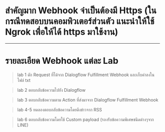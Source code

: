 # สำคัญมาก Webhook จำเป็นต้องมี Https (ในกรณีทดสอบบนคอมพิวเตอร์ส่วนตัว แนะนำให้ใช้ Ngrok เพื่อให้ได้ https มาใช้งาน)
---------------------------------------------------------------------

# รายละเอียด Webhook แต่ละ Lab

> lab 1 ดัก Request ที่ได้จาก Dialogflow Fulfillment Webhook และเก็บค่าลงในไฟล์ txt

> lab 2 ตอบกลับข้อความไปยัง Dialogflow

> lab 3 ตอบกลับข้อความตาม Action ที่ส่งมาจาก Dialogflow Fulfillment Webhook

> lab 4-5 ทดลองตอบกลับข้อความโดยดึงข่าวจาก RSS 

> lab 6 ตอบกลับข้อความโดยใช้ Custom payload (รองรับข้อความพิเศษชนิดต่างๆจาก LINE)
